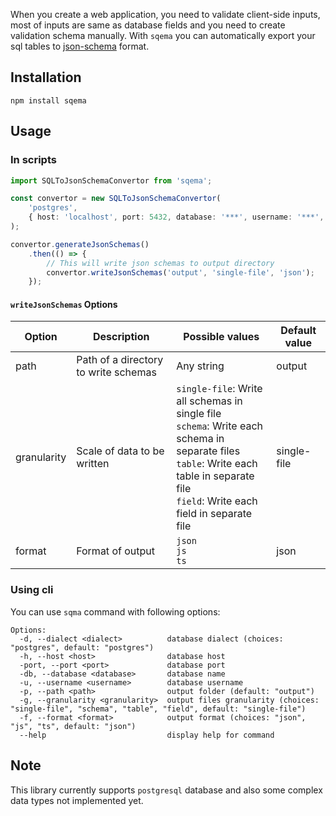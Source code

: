 When you create a web application, you need to validate client-side inputs, most of inputs are same as database fields and you need to create validation schema manually. With `sqema` you can automatically export your sql tables to [json-schema](https://json-schema.org/) format.

## Installation
```npm
npm install sqema
```

## Usage
### In scripts
```typescript
import SQLToJsonSchemaConvertor from 'sqema';

const convertor = new SQLToJsonSchemaConvertor(
    'postgres', 
    { host: 'localhost', port: 5432, database: '***', username: '***', password: '***'}
);

convertor.generateJsonSchemas()
    .then(() => {
        // This will write json schemas to output directory
        convertor.writeJsonSchemas('output', 'single-file', 'json');
    });
```

#### `writeJsonSchemas` Options
| Option  | Description | Possible values | Default value |
| ------------- | ------------- | ------------- | ------------- |
| path | Path of a directory to write schemas  | Any string  | output  |
| granularity  | Scale of data to be written  | `single-file`: Write all schemas in single file <br> `schema`: Write each schema in separate files <br> `table`: Write each table in separate file <br> `field`: Write each field in separate file  | single-file  |
| format  | Format of output  | `json` <br> `js` <br> `ts`  | json  |

### Using cli
You can use `sqma` command with following options:
```
Options:
  -d, --dialect <dialect>          database dialect (choices: "postgres", default: "postgres")
  -h, --host <host>                database host
  -port, --port <port>             database port
  -db, --database <database>       database name
  -u, --username <username>        database username
  -p, --path <path>                output folder (default: "output")
  -g, --granularity <granularity>  output files granularity (choices: "single-file", "schema", "table", "field", default: "single-file")
  -f, --format <format>            output format (choices: "json", "js", "ts", default: "json")
  --help                           display help for command
```

## Note
This library currently supports `postgresql` database and also some complex data types not implemented yet.
